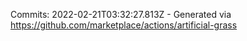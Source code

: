 Commits: 2022-02-21T03:32:27.813Z - Generated via https://github.com/marketplace/actions/artificial-grass
<br>
